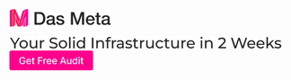 [![Das Meta](https://github.com/dasmeta/.github/blob/main/images/Logo1.png)](https://www.dasmeta.com/)


[![Infrastructure](https://github.com/dasmeta/.github/blob/main/images/Text1.png)](https://www.dasmeta.com/)                     [![Audit](https://github.com/dasmeta/.github/blob/main/images/Button1.png)](https://www.dasmeta.com/contact-us/)
